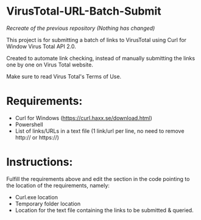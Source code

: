 # VirusTotal-URL-Batch-Submit
_Recreate of the previous repository (Nothing has changed)_


This project is for submitting a batch of links to VirusTotal using Curl for Window Virus Total API 2.0. 

Created to automate link checking, instead of manually submitting the links one by one on Virus Total website.

Make sure to read Virus Total's Terms of Use.

# Requirements:
* Curl for Windows (https://curl.haxx.se/download.html)
* Powershell
* List of links/URLs in a text file (1 link/url per line, no need to remove http:// or https://)

# Instructions:
Fulfill the requirements above and edit the section in the code pointing to the location of the requirements, namely:
* Curl.exe location
* Temporary folder location
* Location for the text file containing the links to be submitted & queried.

